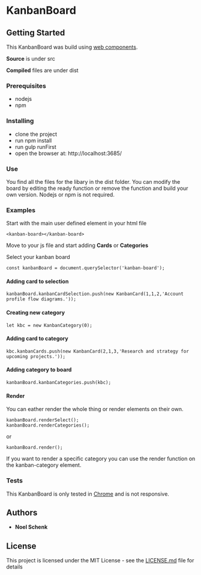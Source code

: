 # KanbanBoard

## Getting Started

This KanbanBoard was build using [web components](https://developer.mozilla.org/de/docs/Web/Web_Components).

**Source** is under src

**Compiled** files are under dist 

### Prerequisites

* nodejs
* npm

### Installing

* clone the project
* run npm install
* run gulp runFirst
* open the browser at: http://localhost:3685/

### Use

You find all the files for the libary in the dist folder.
You can modify the board by editing the ready function or remove the function and build your own version. Nodejs or npm is not required.

### Examples

Start with the main user defined element in your html file

```
<kanban-board></kanban-board>
```

Move to your js file and start adding **Cards** or **Categories**

Select your kanban board
```
const kanbanBoard = document.querySelector('kanban-board');
```
#### Adding card to selection
```
kanbanBoard.kanbanCardSelection.push(new KanbanCard(1,1,2,'Account profile flow diagrams.'));
 ```

#### Creating new category
```
let kbc = new KanbanCategory(0);
```

#### Adding card to category
```
kbc.kanbanCards.push(new KanbanCard(2,1,3,'Research and strategy for upcoming projects.'));
```

#### Adding category to board
```
kanbanBoard.kanbanCategories.push(kbc);
```

#### Render
You can eather render the whole thing or render elements on their own.
```
kanbanBoard.renderSelect();
kanbanBoard.renderCategories();
```
or
```
kanbanBoard.render();
```

If you want to render a specific category you can use the render function on the kanban-category element.

### Tests

This KanbanBoard is only tested in [Chrome](https://www.google.com/intl/de/chrome/) and is not responsive.

## Authors

* **Noel Schenk** 

## License

This project is licensed under the MIT License - see the [LICENSE.md](LICENSE.md) file for details